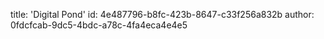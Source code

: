 title: 'Digital Pond'
id: 4e487796-b8fc-423b-8647-c33f256a832b
author: 0fdcfcab-9dc5-4bdc-a78c-4fa4eca4e4e5
